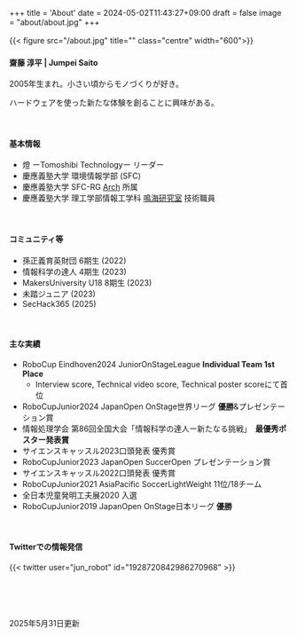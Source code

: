 +++
title = 'About'
date = 2024-05-02T11:43:27+09:00
draft = false
image = "about/about.jpg"
+++

{{< figure src="/about.jpg" title="" class="centre" width="600">}}
　

#### 齋藤 淳平 | Jumpei Saito


2005年生まれ。小さい頃からモノづくりが好き。

ハードウェアを使った新たな体験を創ることに興味がある。

<!--主なテーマは、**計算機と人間が対等に共存する未来**のプロトタイピング。-->

　

#### 基本情報
- 燈 ーTomoshibi Technologyー リーダー
- 慶應義塾大学 環境情報学部 (SFC) 
- 慶應義塾大学 SFC-RG [Arch](https://arch.sfc.wide.ad.jp) 所属
- 慶應義塾大学 理工学部情報工学科 [鳴海研究室](https://pplab.jp/) 技術職員



　

#### コミュニティ等
- 孫正義育英財団 6期生 (2022)
- 情報科学の達人 4期生 (2023)
- MakersUniversity U18 8期生 (2023)
- 未踏ジュニア (2023)
- SecHack365 (2025)

　
#### 主な実績
- RoboCup Eindhoven2024 JuniorOnStageLeague **Individual Team 1st Place**
    - Interview score, Technical video score, Technical poster scoreにて首位
- RoboCupJunior2024 JapanOpen OnStage世界リーグ **優勝**&プレゼンテーション賞
- 情報処理学会 第86回全国大会「情報科学の達人ー新たなる挑戦」　**最優秀ポスター発表賞**
- サイエンスキャッスル2023口頭発表 優秀賞
- RoboCupJunior2023 JapanOpen SuccerOpen プレゼンテーション賞
- サイエンスキャッスル2022口頭発表 優秀賞
- RoboCupJunior2021 AsiaPacific SoccerLightWeight 11位/18チーム
- 全日本児童発明工夫展2020 入選
- RoboCupJunior2019 JapanOpen OnStage日本リーグ **優勝**

　
#### Twitterでの情報発信

{{< twitter user="jun_robot" id="1928720842986270968" >}}

　

　

2025年5月31日更新